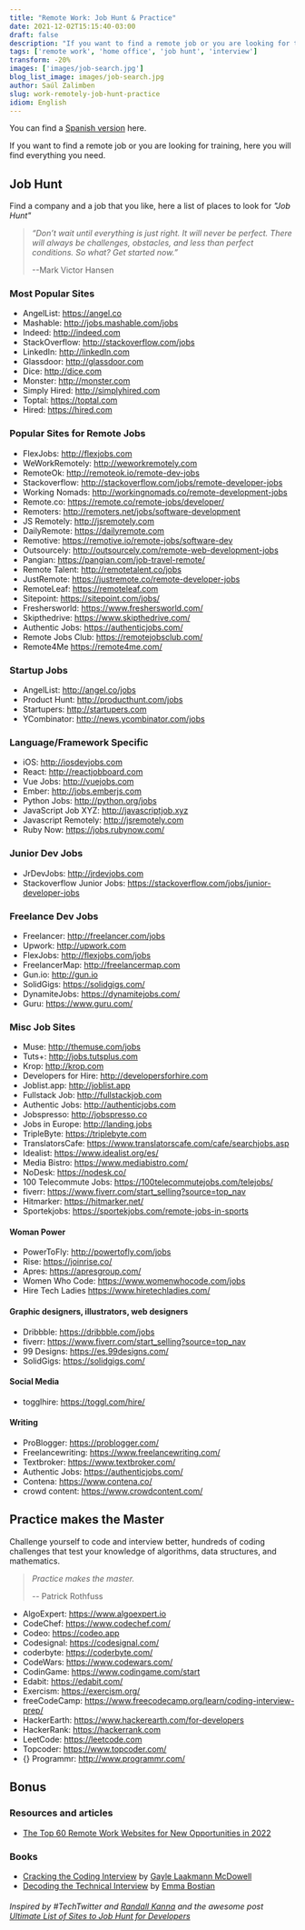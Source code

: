 ```yaml
---
title: "Remote Work: Job Hunt & Practice"
date: 2021-12-02T15:15:40-03:00
draft: false
description: "If you want to find a remote job or you are looking for training, here you will find everything you need"
tags: ['remote work', 'home office', 'job hunt', 'interview']
transform: -20%
images: ['images/job-search.jpg']
blog_list_image: images/job-search.jpg
author: Saúl Zalimben
slug: work-remotely-job-hunt-practice
idiom: English
---
```


You can find a [Spanish version](blog/spanish/posts/trabajo-remoto-busqueda-capacitacion/) here.

If you want to find a remote job or you are looking for training, 
here you will find everything you need.

## Job Hunt

Find a company and a job that you like, here a list of places to look for *"Job Hunt"*

> *“Don’t wait until everything is just right. It will never be perfect. There will always be challenges, obstacles, and less than perfect conditions. So what? Get started now.”*
>
>--Mark Victor Hansen

### Most Popular Sites
- AngelList: https://angel.co
- Mashable: http://jobs.mashable.com/jobs
- Indeed: http://indeed.com
- StackOverflow: http://stackoverflow.com/jobs 
- LinkedIn: http://linkedIn.com
- Glassdoor: http://glassdoor.com
- Dice: http://dice.com
- Monster: http://monster.com
- Simply Hired: http://simplyhired.com
- Toptal: https://toptal.com
- Hired: https://hired.com

### Popular Sites for Remote Jobs
- FlexJobs: http://flexjobs.com
- WeWorkRemotely: http://weworkremotely.com
- RemoteOk: http://remoteok.io/remote-dev-jobs 
- Stackoverflow: http://stackoverflow.com/jobs/remote-developer-jobs
- Working Nomads: http://workingnomads.co/remote-development-jobs
- Remote.co: https://remote.co/remote-jobs/developer/
- Remoters: http://remoters.net/jobs/software-development
- JS Remotely: http://jsremotely.com
- DailyRemote: https://dailyremote.com
- Remotive: https://remotive.io/remote-jobs/software-dev
- Outsourcely: http://outsourcely.com/remote-web-development-jobs
- Pangian: https://pangian.com/job-travel-remote/
- Remote Talent: http://remotetalent.co/jobs 
- JustRemote: https://justremote.co/remote-developer-jobs
- RemoteLeaf: https://remoteleaf.com
- Sitepoint: https://sitepoint.com/jobs/
- Freshersworld: https://www.freshersworld.com/
- Skipthedrive: https://www.skipthedrive.com/
- Authentic Jobs: https://authenticjobs.com/
- Remote Jobs Club: https://remotejobsclub.com/
- Remote4Me https://remote4me.com/

### Startup Jobs
- AngelList: http://angel.co/jobs
- Product Hunt: http://producthunt.com/jobs
- Startupers: http://startupers.com
- YCombinator: http://news.ycombinator.com/jobs

### Language/Framework Specific
- iOS: http://iosdevjobs.com
- React: http://reactjobboard.com
- Vue Jobs: http://vuejobs.com
- Ember: http://jobs.emberjs.com
- Python Jobs: http://python.org/jobs
- JavaScript Job XYZ: http://javascriptjob.xyz
- Javascript Remotely: http://jsremotely.com
- Ruby Now: https://jobs.rubynow.com/

### Junior Dev Jobs
- JrDevJobs: http://jrdevjobs.com
- Stackoverflow Junior Jobs: https://stackoverflow.com/jobs/junior-developer-jobs

### Freelance Dev Jobs
- Freelancer: http://freelancer.com/jobs
- Upwork: http://upwork.com
- FlexJobs: http://flexjobs.com/jobs
- FreelancerMap: http://freelancermap.com
- Gun.io: http://gun.io
- SolidGigs: https://solidgigs.com/
- DynamiteJobs: https://dynamitejobs.com/
- Guru: https://www.guru.com/

### Misc Job Sites
- Muse: http://themuse.com/jobs
- Tuts+: http://jobs.tutsplus.com
- Krop: http://krop.com
- Developers for Hire: http://developersforhire.com 
- Joblist.app: http://joblist.app
- Fullstack Job: http://fullstackjob.com
- Authentic Jobs: http://authenticjobs.com
- Jobspresso: http://jobspresso.co
- Jobs in Europe: http://landing.jobs
- TripleByte: https://triplebyte.com
- TranslatorsCafe: https://www.translatorscafe.com/cafe/searchjobs.asp
- Idealist: https://www.idealist.org/es/
- Media Bistro: https://www.mediabistro.com/
- NoDesk: https://nodesk.co/ 
- 100 Telecommute Jobs: https://100telecommutejobs.com/telejobs/
- fiverr: https://www.fiverr.com/start_selling?source=top_nav
- Hitmarker: https://hitmarker.net/
- Sportekjobs: https://sportekjobs.com/remote-jobs-in-sports

#### Woman Power
- PowerToFly: http://powertofly.com/jobs
- Rise: https://joinrise.co/
- Apres: https://apresgroup.com/
- Women Who Code: https://www.womenwhocode.com/jobs
- Hire Tech Ladies https://www.hiretechladies.com/

#### Graphic designers, illustrators, web designers
- Dribbble: https://dribbble.com/jobs
- fiverr: https://www.fiverr.com/start_selling?source=top_nav
- 99 Designs: https://es.99designs.com/
- SolidGigs: https://solidgigs.com/

#### Social Media
- togglhire: https://toggl.com/hire/

#### Writing
- ProBlogger:  https://problogger.com/
- Freelancewriting: https://www.freelancewriting.com/
- Textbroker: https://www.textbroker.com/
- Authentic Jobs: https://authenticjobs.com/
- Contena: https://www.contena.co/
- crowd content: https://www.crowdcontent.com/

## Practice makes the Master

Challenge yourself to code and interview better, hundreds of coding challenges that test your knowledge of algorithms, data structures, and mathematics.

> *Practice makes the master.*
>
> -- Patrick Rothfuss

- AlgoExpert: https://www.algoexpert.io
- CodeChef: https://www.codechef.com/
- Codeo: https://codeo.app
- Codesignal: https://codesignal.com/
- coderbyte: https://coderbyte.com/
- CodeWars: https://www.codewars.com/
- CodinGame: https://www.codingame.com/start
- Edabit: https://edabit.com/
- Exercism: https://exercism.org/
- freeCodeCamp: https://www.freecodecamp.org/learn/coding-interview-prep/
- HackerEarth: https://www.hackerearth.com/for-developers
- HackerRank: https://hackerrank.com
- LeetCode: https://leetcode.com
- Topcoder: https://www.topcoder.com/
- {} Programmr: http://www.programmr.com/

## Bonus  
### Resources and articles
- [The Top 60 Remote Work Websites for New Opportunities in 2022]( https://www.ireviews.com/the-top-60-remote-work-websites-for-new-opportunities-in-2022/)

### Books
- [Cracking the Coding Interview](https://www.amazon.com/dp/098478280X/?tag=javamysqlanta-20) by [Gayle Laakmann McDowell](https://www.gayle.com/)
- [Decoding the Technical Interview](https://technicalinterviews.dev/) by [Emma Bostian](https://twitter.com/EmmaBostian?s=20)

 
###### Inspired by #TechTwitter and [Randall Kanna](https://twitter.com/RandallKanna?s=20) and the awesome post [Ultimate List of Sites to Job Hunt for Developers](https://randallkanna.com/job-sites-for-developers/)


